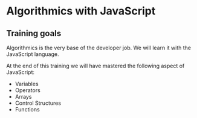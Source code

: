 # Algorithmics with JavaScript

## Training goals

Algorithmics is the very base of the developer job. We will learn it with the JavaScript language.

At the end of this training we will have mastered the following aspect of JavaScript:

- Variables
- Operators
- Arrays
- Control Structures
- Functions
